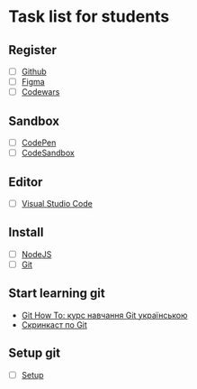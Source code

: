 # Task list for students

## Register

- [ ] [Github](https://github.com/)
- [ ] [Figma](https://www.figma.com)
- [ ] [Codewars](https://www.codewars.com/)

## Sandbox

- [ ] [CodePen](https://codepen.io/)
- [ ] [CodeSandbox](https://codesandbox.io/)

## Editor

- [ ] [Visual Studio Code](https://code.visualstudio.com/)

## Install

- [ ] [NodeJS](https://nodejs.org/uk/)
- [ ] [Git](https://git-scm.com/downloads)

## Start learning git

- [Git How To: курс навчання Git українською](https://githowto.com/uk)
- [Скринкаст по Git](http://learn.javascript.ru/screencast/git)

## Setup git

- [ ] [Setup](https://githowto.com/uk/setup)
